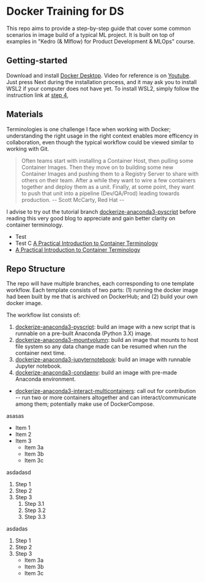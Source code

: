 # Docker Training for DS

This repo aims to provide a step-by-step guide that cover some common scenarios in image build of a typical ML project. It is built on top of examples in "Kedro (& Mlflow) for Product Development & MLOps" course. 

## Getting-started

Download and install [Docker Desktop](https://docs.docker.com/desktop/install/windows-install/). Video for reference is on [Youtube](https://www.youtube.com/watch?v=hczW_L3a2gk&ab_channel=S3CloudHub). Just press Next during the installation process, and it may ask you to install WSL2 if your computer does not have yet. To install WSL2, simply follow the instruction link at [step 4](https://learn.microsoft.com/en-sg/windows/wsl/install-manual#step-4---download-the-linux-kernel-update-package),

## Materials
Terminologies is one challenge I face when working with Docker; understanding the right usage in the right context enables more efficency in collaboration, even though the typical workflow could be viewed similar to working with Git. 

> Often teams start with installing a Container Host, then pulling some Container Images. Then they move on to building some new Container Images and pushing them to a Registry Server to share with others on their team. After a while they want to wire a few containers together and deploy them as a unit. Finally, at some point, they want to push that unit into a pipeline (Dev/QA/Prod) leading towards production.
-- Scott McCarty, Red Hat --

I advise to try out the tutorial branch [dockerize-anaconda3-pyscript](https://bitbucket.org/hoxuanvinh-upskills/docker-ds-training/src/dockerize-anaconda3-pyscript/) before reading this very good blog to appreciate and gain better clarity on container terminology.
- Test
- Test C [A Practical Introduction to Container Terminology](https://developers.redhat.com/blog/2018/02/22/container-terminology-practical-introduction#)
- [A Practical Introduction to Container Terminology](https://developers.redhat.com/blog/2018/02/22/container-terminology-practical-introduction#)


## Repo Structure

The repo will have multiple branches, each corresponding to one template workflow. Each template consists of two parts: (1) running the docker image had been built by me that is archived on DockerHub; and (2) build your own docker image.

The workflow list consists of:
1.  [dockerize-anaconda3-pyscript](https://bitbucket.org/hoxuanvinh-upskills/docker-ds-training/src/dockerize-anaconda3-pyscript/): build an image with a new script that is runnable on a pre-built Anaconda (Python 3.X) image.
2.  [dockerize-anaconda3-mountvolumn](???): build an image that mounts to host file system so any data change made can be resumed when run the container next time.
3.  [dockerize-anaconda3-jupyternotebook](???): build an image with runnable Jupyter notebook.
4.  [dockerize-anaconda3-condaenv](???): build an image with pre-made Anaconda environment.
*   [dockerize-anaconda3-interact-multicontainers](???): call out for contribution -- run two or more containers altogether and can interact/communicate among them; potentially make use of DockerCompose. 


asasas
*  Item 1
*  Item 2
*  Item 3
    *  Item 3a
    *  Item 3b
    *  Item 3c

asdadasd

1.  Step 1
2.  Step 2
3.  Step 3
    1.  Step 3.1
    2.  Step 3.2
    3.  Step 3.3

asdadas
1.  Step 1
2.  Step 2
3.  Step 3
    *  Item 3a
	*  Item 3b
	*  Item 3c